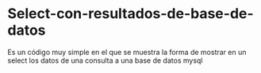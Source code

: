 Select-con-resultados-de-base-de-datos
======================================

Es un código muy simple en el que se muestra la forma de mostrar en un select los datos de una consulta a una base de datos mysql
